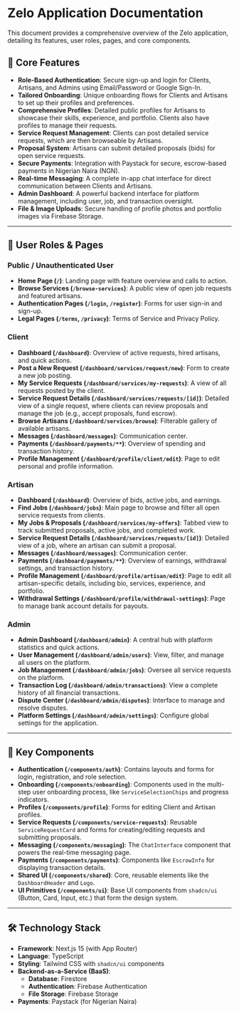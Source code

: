 # Zelo Application Documentation

This document provides a comprehensive overview of the Zelo application, detailing its features, user roles, pages, and core components.

## 🚀 Core Features

- **Role-Based Authentication**: Secure sign-up and login for Clients, Artisans, and Admins using Email/Password or Google Sign-In.
- **Tailored Onboarding**: Unique onboarding flows for Clients and Artisans to set up their profiles and preferences.
- **Comprehensive Profiles**: Detailed public profiles for Artisans to showcase their skills, experience, and portfolio. Clients also have profiles to manage their requests.
- **Service Request Management**: Clients can post detailed service requests, which are then browseable by Artisans.
- **Proposal System**: Artisans can submit detailed proposals (bids) for open service requests.
- **Secure Payments**: Integration with Paystack for secure, escrow-based payments in Nigerian Naira (NGN).
- **Real-time Messaging**: A complete in-app chat interface for direct communication between Clients and Artisans.
- **Admin Dashboard**: A powerful backend interface for platform management, including user, job, and transaction oversight.
- **File & Image Uploads**: Secure handling of profile photos and portfolio images via Firebase Storage.

---

## 👤 User Roles & Pages

### Public / Unauthenticated User

- **Home Page (`/`)**: Landing page with feature overview and calls to action.
- **Browse Services (`/browse-services`)**: A public view of open job requests and featured artisans.
- **Authentication Pages (`/login`, `/register`)**: Forms for user sign-in and sign-up.
- **Legal Pages (`/terms`, `/privacy`)**: Terms of Service and Privacy Policy.

### Client

- **Dashboard (`/dashboard`)**: Overview of active requests, hired artisans, and quick actions.
- **Post a New Request (`/dashboard/services/request/new`)**: Form to create a new job posting.
- **My Service Requests (`/dashboard/services/my-requests`)**: A view of all requests posted by the client.
- **Service Request Details (`/dashboard/services/requests/[id]`)**: Detailed view of a single request, where clients can review proposals and manage the job (e.g., accept proposals, fund escrow).
- **Browse Artisans (`/dashboard/services/browse`)**: Filterable gallery of available artisans.
- **Messages (`/dashboard/messages`)**: Communication center.
- **Payments (`/dashboard/payments/**`)**: Overview of spending and transaction history.
- **Profile Management (`/dashboard/profile/client/edit`)**: Page to edit personal and profile information.

### Artisan

- **Dashboard (`/dashboard`)**: Overview of bids, active jobs, and earnings.
- **Find Jobs (`/dashboard/jobs`)**: Main page to browse and filter all open service requests from clients.
- **My Jobs & Proposals (`/dashboard/services/my-offers`)**: Tabbed view to track submitted proposals, active jobs, and completed work.
- **Service Request Details (`/dashboard/services/requests/[id]`)**: Detailed view of a job, where an artisan can submit a proposal.
- **Messages (`/dashboard/messages`)**: Communication center.
- **Payments (`/dashboard/payments/**`)**: Overview of earnings, withdrawal settings, and transaction history.
- **Profile Management (`/dashboard/profile/artisan/edit`)**: Page to edit all artisan-specific details, including bio, services, experience, and portfolio.
- **Withdrawal Settings (`/dashboard/profile/withdrawal-settings`)**: Page to manage bank account details for payouts.

### Admin

- **Admin Dashboard (`/dashboard/admin`)**: A central hub with platform statistics and quick actions.
- **User Management (`/dashboard/admin/users`)**: View, filter, and manage all users on the platform.
- **Job Management (`/dashboard/admin/jobs`)**: Oversee all service requests on the platform.
- **Transaction Log (`/dashboard/admin/transactions`)**: View a complete history of all financial transactions.
- **Dispute Center (`/dashboard/admin/disputes`)**: Interface to manage and resolve disputes.
- **Platform Settings (`/dashboard/admin/settings`)**: Configure global settings for the application.

---

## 🧩 Key Components

- **Authentication (`/components/auth`)**: Contains layouts and forms for login, registration, and role selection.
- **Onboarding (`/components/onboarding`)**: Components used in the multi-step user onboarding process, like `ServiceSelectionChips` and progress indicators.
- **Profiles (`/components/profile`)**: Forms for editing Client and Artisan profiles.
- **Service Requests (`/components/service-requests`)**: Reusable `ServiceRequestCard` and forms for creating/editing requests and submitting proposals.
- **Messaging (`/components/messaging`)**: The `ChatInterface` component that powers the real-time messaging page.
- **Payments (`/components/payments`)**: Components like `EscrowInfo` for displaying transaction details.
- **Shared UI (`/components/shared`)**: Core, reusable elements like the `DashboardHeader` and `Logo`.
- **UI Primitives (`/components/ui`)**: Base UI components from `shadcn/ui` (Button, Card, Input, etc.) that form the design system.

---

## 🛠 Technology Stack

- **Framework**: Next.js 15 (with App Router)
- **Language**: TypeScript
- **Styling**: Tailwind CSS with `shadcn/ui` components
- **Backend-as-a-Service (BaaS)**:
  - **Database**: Firestore
  - **Authentication**: Firebase Authentication
  - **File Storage**: Firebase Storage
- **Payments**: Paystack (for Nigerian Naira)

